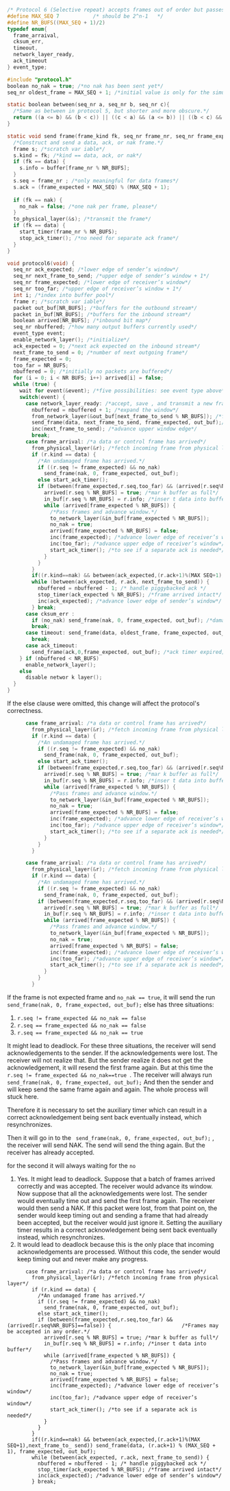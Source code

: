 ```c
/* Protocol 6 (Selective repeat) accepts frames out of order but passes packets to the network layer in order. Associated with each outstanding freme is a timer. When the timer expires, only that frame is retransmitted, not all the outstanding frames, as in protocol 5. */
#define MAX_SEQ 7		    /* should be 2^n-1   */
#define NR_BUFS((MAX_SEQ + 1)/2)
typedef enum{
  frame_arraival, 
  cksum_err,
  timeout,
  network_layer_ready,
  ack_timeout
} event_type;

#include "protocol.h"
boolean no_nak = true; /*no nak has been sent yet*/
seq_nr oldest_frame = MAX_SEQ + 1; /*initial value is only for the simulator*/

static boolean between(seq_nr a, seq_nr b, seq_nr c){
  /*Same as between in protocol 5, but shorter and more obscure.*/ 
  return ((a <= b) && (b < c)) || ((c < a) && (a <= b)) || ((b < c) && (c < a)); 
}

static void send frame(frame_kind fk, seq_nr frame_nr, seq_nr frame_expected, packet buffer[]){
  /*Construct and send a data, ack, or nak frame.*/
  frame s; /*scratch var iable*/
  s.kind = fk; /*kind == data, ack, or nak*/
  if (fk == data) {
    s.info = buffer[frame_nr % NR_BUFS];
  }
  s.seq = frame_nr ; /*only meaningful for data frames*/
  s.ack = (frame_expected + MAX_SEQ) % (MAX_SEQ + 1);
  
  if (fk == nak) {
    no_nak = false; /*one nak per frame, please*/
  }
  to_physical_layer(&s); /*transmit the frame*/
  if (fk == data) {
    start_timer(frame_nr % NR_BUFS); 
    stop_ack_timer(); /*no need for separate ack frame*/ 
  }
}

void protocol6(void) { 
  seq_nr ack_expected; /*lower edge of sender’s window*/ 
  seq_nr next_frame_to_send; /*upper edge of sender’s window + 1*/ 
  seq_nr frame_expected; /*lower edge of receiver’s window*/ 
  seq_nr too_far; /*upper edge of receiver’s window + 1*/ 
  int i; /*index into buffer pool*/ 
  frame r; /*scratch var iable*/ 
  packet out_buf[NR_BUFS]; /*buffers for the outbound stream*/ 
  packet in_buf[NR_BUFS]; /*buffers for the inbound stream*/ 
  boolean arrived[NR_BUFS]; /*inbound bit map*/ 
  seq_nr nbuffered; /*how many output buffers currently used*/ 
  event_type event; 
  enable_network_layer(); /*initialize*/ 
  ack_expected = 0; /*next ack expected on the inbound stream*/ 
  next_frame_to_send = 0; /*number of next outgoing frame*/ 
  frame_expected = 0; 
  too_far = NR_BUFS; 
  nbuffered = 0; /*initially no packets are buffered*/ 
  for (i = 0; i < NR BUFS; i++) arrived[i] = false; 
  while (true) { 
    wait for event(&event); /*five possibilities: see event type above*/
    switch(event) { 
      case network_layer_ready: /*accept, save , and transmit a new frame*/ 
        nbuffered = nbuffered + 1; /*expand the window*/ 
        from_network_layer(&out_buf[next_frame_to_send % NR_BUFS]); /*fetch new packet*/ 
        send_frame(data, next_frame_to_send, frame_expected, out_buf);/*transmit the frame*/ 
        inc(next_frame_to_send); /*advance upper window edge*/ 
        break; 
      case frame_arrival: /*a data or control frame has arrived*/ 
        from_physical_layer(&r); /*fetch incoming frame from physical layer*/ 
        if (r.kind == data) { 
          /*An undamaged frame has arrived.*/ 
          if ((r.seq != frame_expected) && no_nak) 
            send_frame(nak, 0, frame_expected, out_buf); 
          else start_ack_timer(); 
          if (between(frame_expected,r.seq,too_far) && (arrived[r.seq%NR_BUFS]==false)) { 						/*Frames may be accepted in any order.*/ 
            arrived[r.seq % NR_BUFS] = true; /*mar k buffer as full*/ 
            in_buf[r.seq % NR_BUFS] = r.info; /*inser t data into buffer*/ 
            while (arrived[frame_expected % NR_BUFS]) { 
              /*Pass frames and advance window.*/ 
              to_network_layer(&in_buf[frame_expected % NR_BUFS]); 
              no_nak = true; 
              arrived[frame_expected % NR_BUFS] = false; 
              inc(frame_expected); /*advance lower edge of receiver’s window*/ 
              inc(too_far); /*advance upper edge of receiver’s window*/ 
              start_ack_timer(); /*to see if a separate ack is needed*/ 
            } 
          } 
        } 
        if((r.kind==nak) && between(ack_expected,(r.ack+1)%(MAX SEQ+1),next_frame_to_ send)) send_frame(data, (r.ack+1) % (MAX_SEQ + 1), frame_expected, out_buf); 
        while (between(ack_expected, r.ack, next_frame_to_send)) { 
          nbuffered = nbuffered - 1; /* handle piggybacked ack */ 
          stop_timer(ack_expected % NR_BUFS); /*frame arrived intact*/ 
          inc(ack_expected); /*advance lower edge of sender’s window*/ 
        } break; 
      case cksum_err : 
        if (no_nak) send_frame(nak, 0, frame_expected, out_buf); /*damaged frame*/ 
        break; 
      case timeout: send_frame(data, oldest_frame, frame_expected, out_buf); /*we timed out*/ 
        break; 
      case ack_timeout: 
        send_frame(ack,0,frame_expected, out_buf); /*ack timer expired; send ack*/ 
    } if (nbuffered < NR_BUFS) 
      enable_network_layer(); 
    else 
      disable networ k layer(); 
  } 
}
```



If the else clause were omitted, this change will affect the protocol's correctness.

```c
      case frame_arrival: /*a data or control frame has arrived*/ 
        from_physical_layer(&r); /*fetch incoming frame from physical layer*/ 
        if (r.kind == data) { 
          /*An undamaged frame has arrived.*/ 
          if ((r.seq != frame_expected) && no_nak) 
            send_frame(nak, 0, frame_expected, out_buf); 
          else start_ack_timer(); 
          if (between(frame_expected,r.seq,too_far) && (arrived[r.seq%NR_BUFS]==false)) { 						/*Frames may be accepted in any order.*/ 
            arrived[r.seq % NR_BUFS] = true; /*mar k buffer as full*/ 
            in_buf[r.seq % NR_BUFS] = r.info; /*inser t data into buffer*/ 
            while (arrived[frame_expected % NR_BUFS]) { 
              /*Pass frames and advance window.*/ 
              to_network_layer(&in_buf[frame_expected % NR_BUFS]); 
              no_nak = true; 
              arrived[frame_expected % NR_BUFS] = false; 
              inc(frame_expected); /*advance lower edge of receiver’s window*/ 
              inc(too_far); /*advance upper edge of receiver’s window*/ 
              start_ack_timer(); /*to see if a separate ack is needed*/ 
            } 
          } 
        } 
```



```c
      case frame_arrival: /*a data or control frame has arrived*/ 
        from_physical_layer(&r); /*fetch incoming frame from physical layer*/ 
        if (r.kind == data) { 
          /*An undamaged frame has arrived.*/ 
          if ((r.seq != frame_expected) && no_nak) 
            send_frame(nak, 0, frame_expected, out_buf);
          if (between(frame_expected,r.seq,too_far) && (arrived[r.seq%NR_BUFS]==false)) { 						/*Frames may be accepted in any order.*/ 
            arrived[r.seq % NR_BUFS] = true; /*mar k buffer as full*/ 
            in_buf[r.seq % NR_BUFS] = r.info; /*inser t data into buffer*/ 
            while (arrived[frame_expected % NR_BUFS]) { 
              /*Pass frames and advance window.*/ 
              to_network_layer(&in_buf[frame_expected % NR_BUFS]); 
              no_nak = true; 
              arrived[frame_expected % NR_BUFS] = false; 
              inc(frame_expected); /*advance lower edge of receiver’s window*/ 
              inc(too_far); /*advance upper edge of receiver’s window*/ 
              start_ack_timer(); /*to see if a separate ack is needed*/ 
            } 
          } 
        } 
```

If the frame is not expected frame and `no_nak == true`, it will send the run ` send_frame(nak, 0, frame_expected, out_buf);`  else has three situations:

1. `r.seq != frame_expected && no_nak == false`
2. `r.seq == frame_expected && no_nak == false`
3. `r.seq == frame_expected && no_nak == true`

It might lead to deadlock. For these three situations, the receiver will send acknowledgements to the sender. If the  acknowledgements were lost. The receiver will not realize that. But the sender realize it does not get the acknowledgement, it will resend the first frame again. But at this time the `r.seq != frame_expected && no_nak==true `.  The receiver will always run ` send_frame(nak, 0, frame_expected, out_buf); `  And then the sender and will keep send the same frame again and again. The whole process will stuck here. 

Therefore it is necessary to set the auxiliary timer which can result in a correct acknowledgement being sent back eventually instead, which resynchronizes.







Then it will go in to the ` send_frame(nak, 0, frame_expected, out_buf);` , the receiver will send NAK. The send will send the thing again. But the receiver has already accepted. 



for the second it will always waiting for the `no`



1. Yes. It might lead to deadlock. Suppose that a batch of frames arrived correctly and was accepted. The receiver would advance its window. Now suppose that all the acknowledgements were lost. The sender would eventually time out and send the first frame again. The receiver would then send a NAK. If this packet were lost, from that point on, the sender would keep timing out and sending a frame that had already been accepted, but the receiver would just ignore it. Setting the auxiliary timer results in a correct acknowledgement being sent back eventually instead, which resynchronizes.
2. It would lead to deadlock because this is the only place that incoming acknowledgements are processed. Without this code, the sender would keep timing out and never make any progress.







```
      case frame_arrival: /*a data or control frame has arrived*/ 
        from_physical_layer(&r); /*fetch incoming frame from physical layer*/ 
        if (r.kind == data) { 
          /*An undamaged frame has arrived.*/ 
          if ((r.seq != frame_expected) && no_nak) 
            send_frame(nak, 0, frame_expected, out_buf); 
          else start_ack_timer(); 
          if (between(frame_expected,r.seq,too_far) && (arrived[r.seq%NR_BUFS]==false)) { 						/*Frames may be accepted in any order.*/ 
            arrived[r.seq % NR_BUFS] = true; /*mar k buffer as full*/ 
            in_buf[r.seq % NR_BUFS] = r.info; /*inser t data into buffer*/ 
            while (arrived[frame_expected % NR_BUFS]) { 
              /*Pass frames and advance window.*/ 
              to_network_layer(&in_buf[frame_expected % NR_BUFS]); 
              no_nak = true; 
              arrived[frame_expected % NR_BUFS] = false; 
              inc(frame_expected); /*advance lower edge of receiver’s window*/ 
              inc(too_far); /*advance upper edge of receiver’s window*/ 
              start_ack_timer(); /*to see if a separate ack is needed*/ 
            } 
          } 
        } 
        if((r.kind==nak) && between(ack_expected,(r.ack+1)%(MAX SEQ+1),next_frame_to_ send)) send_frame(data, (r.ack+1) % (MAX_SEQ + 1), frame_expected, out_buf); 
        while (between(ack_expected, r.ack, next_frame_to_send)) { 
          nbuffered = nbuffered - 1; /* handle piggybacked ack */ 
          stop_timer(ack_expected % NR_BUFS); /*frame arrived intact*/ 
          inc(ack_expected); /*advance lower edge of sender’s window*/ 
        } break; 
```

